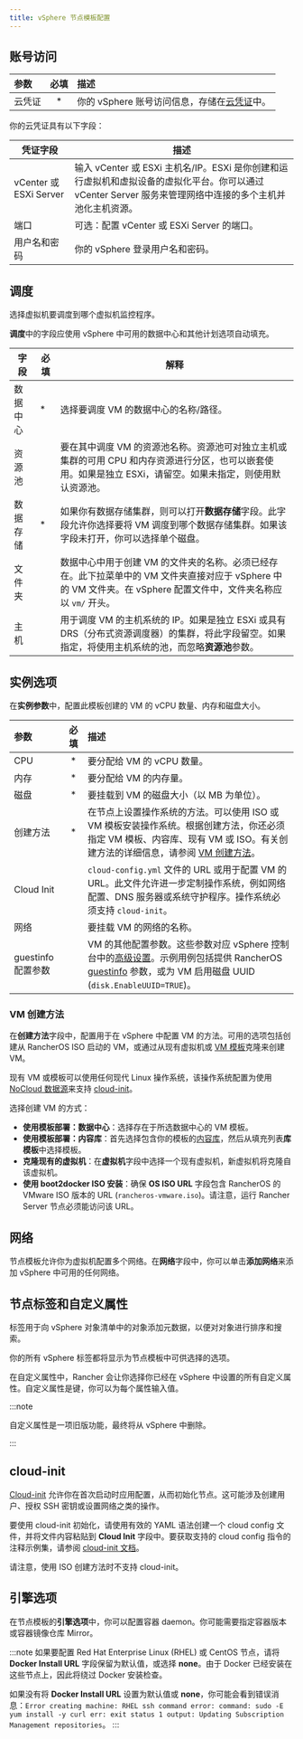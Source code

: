 ```yaml
---
title: vSphere 节点模板配置
---
```


## 账号访问

| 参数 | 必填 | 描述 |
|:----------------------|:--------:|:-----|
| 云凭证 | * | 你的 vSphere 账号访问信息，存储在[云凭证](../../../user-settings/manage-cloud-credentials.md)中。 |

你的云凭证具有以下字段：

| 凭证字段 | 描述 |
|-----------------|--------------|
| vCenter 或 ESXi Server | 输入 vCenter 或 ESXi 主机名/IP。ESXi 是你创建和运行虚拟机和虚拟设备的虚拟化平台。你可以通过 vCenter Server 服务来管理网络中连接的多个主机并池化主机资源。 |
| 端口 | 可选：配置 vCenter 或 ESXi Server 的端口。 |
| 用户名和密码 | 你的 vSphere 登录用户名和密码。 |

## 调度

选择虚拟机要调度到哪个虚拟机监控程序。

**调度**中的字段应使用 vSphere 中可用的数据中心和其他计划选项自动填充。

| 字段 | 必填 | 解释 |
|---------|---------------|-----------|
| 数据中心 | * | 选择要调度 VM 的数据中心的名称/路径。 |
| 资源池 |    | 要在其中调度 VM 的资源池名称。资源池可对独立主机或集群的可用 CPU 和内存资源进行分区，也可以嵌套使用。如果是独立 ESXi，请留空。如果未指定，则使用默认资源池。 |
| 数据存储 | * | 如果你有数据存储集群，则可以打开**数据存储**字段。此字段允许你选择要将 VM 调度到哪个数据存储集群。如果该字段未打开，你可以选择单个磁盘。 |
| 文件夹 |    | 数据中心中用于创建 VM 的文件夹的名称。必须已经存在。此下拉菜单中的 VM 文件夹直接对应于 vSphere 中的 VM 文件夹。在 vSphere 配置文件中，文件夹名称应以 `vm/` 开头。 |
| 主机 |  | 用于调度 VM 的主机系统的 IP。如果是独立 ESXi 或具有 DRS（分布式资源调度器）的集群，将此字段留空。如果指定，将使用主机系统的池，而忽略**资源池**参数。 |

## 实例选项

在**实例参数**中，配置此模板创建的 VM 的 vCPU 数量、内存和磁盘大小。

| 参数 | 必填 | 描述 |
|:----------------|:--------:|:-----------|
| CPU | * | 要分配给 VM 的 vCPU 数量。 |
| 内存 | * | 要分配给 VM 的内存量。 |
| 磁盘 | * | 要挂载到 VM 的磁盘大小（以 MB 为单位）。 |
| 创建方法 | * | 在节点上设置操作系统的方法。可以使用 ISO 或 VM 模板安装操作系统。根据创建方法，你还必须指定 VM 模板、内容库、现有 VM 或 ISO。有关创建方法的详细信息，请参阅 [VM 创建方法](#vm-创建方法)。 |
| Cloud Init |          | `cloud-config.yml` 文件的 URL 或用于配置 VM 的 URL。此文件允许进一步定制操作系统，例如网络配置、DNS 服务器或系统守护程序。操作系统必须支持 `cloud-init`。 |
| 网络 | | 要挂载 VM 的网络的名称。 |
| guestinfo 配置参数 |          | VM 的其他配置参数。这些参数对应 vSphere 控制台中的[高级设置](https://kb.vmware.com/s/article/1016098)。示例用例包括提供 RancherOS [guestinfo](https://rancher.com/docs/os/v1.x/en/installation/cloud/vmware-esxi/#vmware-guestinfo) 参数，或为 VM 启用磁盘 UUID (`disk.EnableUUID=TRUE`)。 |


### VM 创建方法

在**创建方法**字段中，配置用于在 vSphere 中配置 VM 的方法。可用的选项包括创建从 RancherOS ISO 启动的 VM，或通过从现有虚拟机或 [VM 模板](https://docs.vmware.com/en/VMware-vSphere/6.5/com.vmware.vsphere.vm_admin.doc/GUID-F7BF0E6B-7C4F-4E46-8BBF-76229AEA7220.html)克隆来创建 VM。

现有 VM 或模板可以使用任何现代 Linux 操作系统，该操作系统配置为使用 [NoCloud 数据源](https://cloudinit.readthedocs.io/en/latest/topics/datasources/nocloud.html)来支持 [cloud-init](https://cloudinit.readthedocs.io/en/latest/)。

选择创建 VM 的方式：

- **使用模板部署：数据中心**：选择存在于所选数据中心的 VM 模板。
- **使用模板部署：内容库**：首先选择包含你的模板的[内容库](https://docs.vmware.com/en/VMware-vSphere/6.5/com.vmware.vsphere.vm_admin.doc/GUID-254B2CE8-20A8-43F0-90E8-3F6776C2C896.html)，然后从填充列表**库模板**中选择模板。
- **克隆现有的虚拟机**：在**虚拟机**字段中选择一个现有虚拟机，新虚拟机将克隆自该虚拟机。
- **使用 boot2docker ISO 安装**：确保 **OS ISO URL** 字段包含 RancherOS 的 VMware ISO 版本的 URL (`rancheros-vmware.iso`)。请注意，运行 Rancher Server 节点必须能访问该 URL。

## 网络

节点模板允许你为虚拟机配置多个网络。在**网络**字段中，你可以单击**添加网络**来添加 vSphere 中可用的任何网络。

## 节点标签和自定义属性

标签用于向 vSphere 对象清单中的对象添加元数据，以便对对象进行排序和搜索。

你的所有 vSphere 标签都将显示为节点模板中可供选择的选项。

在自定义属性中，Rancher 会让你选择你已经在 vSphere 中设置的所有自定义属性。自定义属性是键，你可以为每个属性输入值。

:::note

自定义属性是一项旧版功能，最终将从 vSphere 中删除。

:::

## cloud-init

[Cloud-init](https://cloudinit.readthedocs.io/en/latest/) 允许你在首次启动时应用配置，从而初始化节点。这可能涉及创建用户、授权 SSH 密钥或设置网络之类的操作。

要使用 cloud-init 初始化，请使用有效的 YAML 语法创建一个 cloud config 文件，并将文件内容粘贴到 **Cloud Init** 字段中。要获取支持的 cloud config 指令的注释示例集，请参阅 [cloud-init 文档](https://cloudinit.readthedocs.io/en/latest/topics/examples.html)。

请注意，使用 ISO 创建方法时不支持 cloud-init。

## 引擎选项

在节点模板的**引擎选项**中，你可以配置容器 daemon。你可能需要指定容器版本或容器镜像仓库 Mirror。

:::note
如果要配置 Red Hat Enterprise Linux (RHEL) 或 CentOS 节点，请将 **Docker Install URL** 字段保留为默认值，或选择 **none**。由于 Docker 已经安装在这些节点上，因此将绕过 Docker 安装检查。

如果没有将 **Docker Install URL** 设置为默认值或 **none**，你可能会看到错误消息：`Error creating machine: RHEL ssh command error: command: sudo -E yum install -y curl err: exit status 1 output: Updating Subscription Management repositories`。
:::